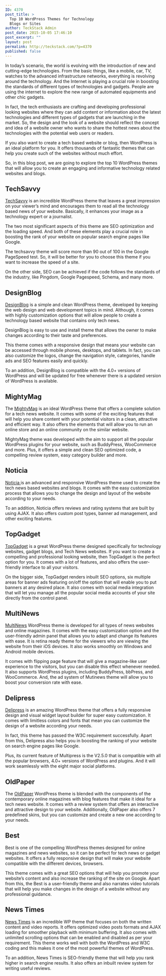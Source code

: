 ```yaml
---
ID: 4370
post_title: >
  Top 10 WordPress Themes for Technology
  Blogs or Sites
author: TeckStack Admin
post_date: 2015-10-05 17:46:10
post_excerpt: ""
layout: post
permalink: http://teckstack.com/?p=4370
published: false
---
```

In today’s scenario, the world is evolving with the introduction of new and cutting-edge technologies. From the basic things, like a mobile, car, TV, watches to the advanced infrastructure networks, everything is revolving around the technology. And the Internet is playing a crucial role in boosting the standards of different types of technologies and gadgets. People are using the internet to explore the new range of automated equipments and other chic gadgets.

In fact, the tech enthusiasts are crafting and developing professional looking websites where they can add content or information about the latest technologies and different types of gadgets that are launching in the market. So, the design and the look of a website should reflect the concept and idea of a website owner who wants to share the hottest news about the technologies with the potential web users or readers.

If you also want to create a tech based website or blog, then WordPress is an ideal platform for you. It offers thousands of fantastic themes that can help you create such of the websites without much effort.

So, in this blog post, we are going to explore the top 10 WordPress themes that will allow you to create an engaging and informative technology related websites and blogs.
<h2>TechSavvy</h2>
<a href="http://magazine3.com/affiliate-partnership/idevaffiliate.php?id=10948&amp;url=394" target="_blank">TechSavvy</a> is an incredible WordPress theme that leaves a great impression on your viewer’s mind and encourages them to read all the technology based news of your website. Basically, it enhances your image as a technology expert or a journalist.

The two most significant aspects of this theme are SEO optimization and the loading speed. And both of these elements play a crucial role in boosting the rank of your website on popular search engine pages like Google.

The techsavvy theme will score more than 90 out of 100 in the Google PageSpeed test. So, it will be better for you to choose this theme if you want to increase the speed of a site.

On the other side, SEO can be achieved if the code follows the standards of the industry, like Pingdom, Google Pagespeed, Schema, and many more.
<h2>DesignBlog</h2>
<a href="http://magazine3.com/affiliate-partnership/idevaffiliate.php?id=10948&amp;url=393" target="_blank">DesignBlog</a> is a simple and clean WordPress theme, developed by keeping the web design and web development topics in mind. Although, it comes with highly customization options that will allow people to create a technology based website that contains only tech news.

DesignBlog is easy to use and install theme that allows the owner to make changes according to their taste and preferences.

This theme comes with a responsive design that means your website can be accessed through mobile phones, desktops, and tablets. In fact, you can also customize the logos, change the navigation style, categories, handle ads and SEO features easily and quickly.

To an addition, DesignBlog is compatible with the 4.0+ versions of WordPress and will be updated for free whenever there is a updated version of WordPress is available.
<h2>MightyMag</h2>
The <a href="http://themeforest.net/item/mightymag-magazine-shop-community-wp-theme/8193358?ref=kushjays" target="_blank">MightyMag</a> is an ideal WordPress theme that offers a complete solution for a tech news website. It comes with some of the exciting features that will help you share content with your potential visitors in a clean, attractive and efficient way. It also offers the elements that will allow you to run an online store and an online community on the similar website.

MightyMag theme was developed with the aim to support all the popular WordPress plugins for your website, such as BuddyPress, WooCommerce and more. Plus, it offers a simple and clean SEO optimized code, a compelling review system, easy category builder and more.
<h2>Noticia</h2>
<a href="http://themeforest.net/item/noticia-responsive-wordpress-magazine-theme/7806210?ref=kushjays" target="_blank">Noticia </a>is an advanced and responsive WordPress theme used to create the tech news based websites and blogs. It comes with the easy customization process that allows you to change the design and layout of the website according to your needs.

To an addition, Noticia offers reviews and rating systems that are built by using AJAX. It also offers custom post types, banner ad management, and other exciting features.
<h2>TopGadget</h2>
<a href="http://magazine3.com/affiliate-partnership/idevaffiliate.php?id=10948&amp;url=395" target="_blank">TopGadget</a> is a great WordPress theme designed specifically for technology websites, gadget blogs, and Tech News websites. If you want to create a compelling and professional looking website, then TopGadget is the perfect option for you. It comes with a lot of features, and also offers the user-friendly interface to all your visitors.

On the bigger side, TopGadget renders inbuilt SEO options, six multiple areas for banner ads featuring on/off the option that will enable you to put banners at any desired place. It also comes with social media integration that will let you manage all the popular social media accounts of your site directly from the control panel.
<h2>MultiNews</h2>
<a href="http://themeforest.net/item/multinews-multipurpose-wordpress-newsmagazine/8103494?ref=kushjays" target="_blank">MultiNews</a> WordPress theme is developed for all types of news websites and online magazines. It comes with the easy customization option and the user-friendly admin panel that allows you to adapt and change its features with ease. It is retina ready theme for the viewers who are viewing the website from their iOS devices. It also works smoothly on Windows and Android mobile devices.

It comes with flipping page feature that will give a magazine-like user experience to the visitors, but you can disable this effect whenever needed. It also supports WordPress plugins, including BuddyPress, bbPress, and WooCommerce. And, the ad system of Mutinews theme will allow you to boost your conversion rate with ease.
<h2>Delipress</h2>
<a href="http://themeforest.net/item/delipress-magazine-and-review-wordpress-theme/7641807?ref=kushjays" target="_blank">Delipress</a> is an amazing WordPress theme that offers a fully responsive design and visual widget layout builder for super easy customization. It comes with limitless colors and fonts that mean you can customize the design of a website according your needs.

In fact, this theme has passed the W3C requirement successfully. Apart from this, Delipress also helps you in boosting the ranking of your website on search engine pages like Google.

Plus, its current feature of Multipress is the V2.5.0 that is compatible with all the popular browsers, 4.0+ versions of WordPress and plugins. And it will work seamlessly with the eight major social platforms.
<h2>OldPaper</h2>
The <a href="http://themeforest.net/item/oldpaper-ultimate-magazine-blog-theme/7431822?ref=kushjays" target="_blank">OldPaper</a> WordPress theme is blended with the components of the contemporary online magazines with blog features that make it ideal for a tech news website. It comes with a review system that offers an interactive and attractive design to your website. Additionally, OldPaper also offers 7 predefined skins, but you can customize and create a new one according to your needs.
<h2>Best</h2>
Best is one of the compelling WordPress themes designed for online magazines and news websites, so it can be perfect for tech news or gadget websites. It offers a fully responsive design that will make your website compatible with the different devices, browsers.

This theme comes with a great SEO options that will help you promote your website’s content and also increase the ranking of the site on Google. Apart from this, the Best is a user-friendly theme and also narrates video tutorials that will help you make changes in the design of a website without any professional guidance.
<h2>News Times</h2>
<a href="https://mythemeshop.com/go/aff/go/kushjays/?cr=aHR0cHM6Ly9teXRoZW1lc2hvcC5jb20vdGhlbWVzL25ld3N0aW1lcw==" target="_blank">News Times</a> is an incredible WP theme that focuses on both the written content and video reports. It offers optimized video posts formats and AJAX loading for smoother playback with minimum buffering. It also comes with unlimited scrolling options that can be enabled and disabled as per your requirement. This theme works well with both the WordPress and W3C coding and this makes it one of the most powerful themes of WordPress.

To an addition, News Times is SEO-friendly theme that will help you rank higher in search engine results. It also offers an inbuilt review system for writing useful reviews.